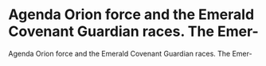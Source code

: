 # Agenda Orion force and the Emerald Covenant Guardian races. The Emer-

Agenda Orion force and the Emerald Covenant Guardian races. The Emer-